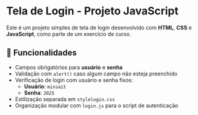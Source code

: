 # Tela de Login - Projeto JavaScript

Este é um projeto simples de tela de login desenvolvido com **HTML**, **CSS** e **JavaScript**, como parte de um exercício de curso.

## 🔐 Funcionalidades

- Campos obrigatórios para **usuário** e **senha**
- Validação com `alert()` caso algum campo não esteja preenchido
- Verificação de login com usuário e senha fixos:
  - **Usuário**: `minsait`
  - **Senha**: `2025`
- Estilização separada em `stylelogin.css`
- Organização modular com `login.js` para o script de autenticação